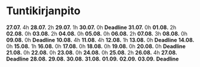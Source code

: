 # Tuntikirjanpito
**27.07.** 4h
**28.07.** 2h
**29.07.** 1h
**30.07.** 0h
**Deadline**
**31.07.** 0h
**01.08.** 2h
**02.08.** 0h
**03.08.** 2h
**04.08.** 0h
**05.08.** 0h
**06.08.** 2h
**07.08.** 3h
**08.08.** 0h
**09.08.** 0h
**Deadline**
**10.08.** 4h
**11.08.** 4h
**12.08.** 1h
**13.08.** 0h
**Deadline**
**14.08.** 0h
**15.08.** 1h
**16.08.** 0h
**17.08.** 0h
**18.08.** 0h
**19.08.** 0h
**20.08.** 0h
**Deadline**
**21.08.** 0h
**22.08.** 0h
**23.08.** 0h
**24.08.** 0h
**25.08.** 2h
**26.08.** 4h
**27.08.**
**Deadline**
**28.08.**
**29.08.**
**30.08.**
**31.08.**
**01.09.**
**02.09.**
**03.09.**
**Deadline**